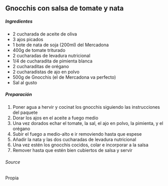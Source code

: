 ## Gnocchis con salsa de tomate y nata

##### Ingredientes

* 2 cucharada de aceite de oliva
* 3 ajos picados
* 1 bote de nata de soja (200ml) del Mercadona
* 400g de tomate triturado
* 2 cucharadas de levadura nutricional
* 1/4 de cucharadita de pimienta blanca
* 2 cucharaditas de orégano
* 2 cucharadistas de ajo en polvo
* 500g de Gnocchis (el de Mercadona va perfecto)
* Sal al gusto

##### Preparación

1. Poner agua a hervir y cocinat los gnocchis siguiendo las instrucciones del paquete
2. Dorar los ajos en el aceite a fuego medio
3. Una vez dorados echar el tomate, la sal, el ajo en polvo, la pimienta, y el orégano
4. Subir el fuego a medio-alto e ir removiendo hasta que espese
5. Añadir la nata y las dos cucharadas de levadura nutricional
6. Una vez estén los gnocchis cocidos, colar e incorporar a la salsa
7. Remover hasta que estén bien cubiertos de salsa y servir

###### Source
Propia
